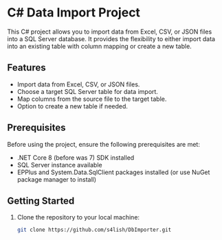 # C# Data Import Project

This C# project allows you to import data from Excel, CSV, or JSON files into a SQL Server database. It provides the flexibility to either import data into an existing table with column mapping or create a new table.

## Features

- Import data from Excel, CSV, or JSON files.
- Choose a target SQL Server table for data import.
- Map columns from the source file to the target table.
- Option to create a new table if needed.

## Prerequisites

Before using the project, ensure the following prerequisites are met:

- .NET Core 8 (before was 7) SDK installed
- SQL Server instance available
- EPPlus and System.Data.SqlClient packages installed (or use NuGet package manager to install)

## Getting Started

1. Clone the repository to your local machine:

   ```bash
   git clone https://github.com/s4lish/DbImporter.git
